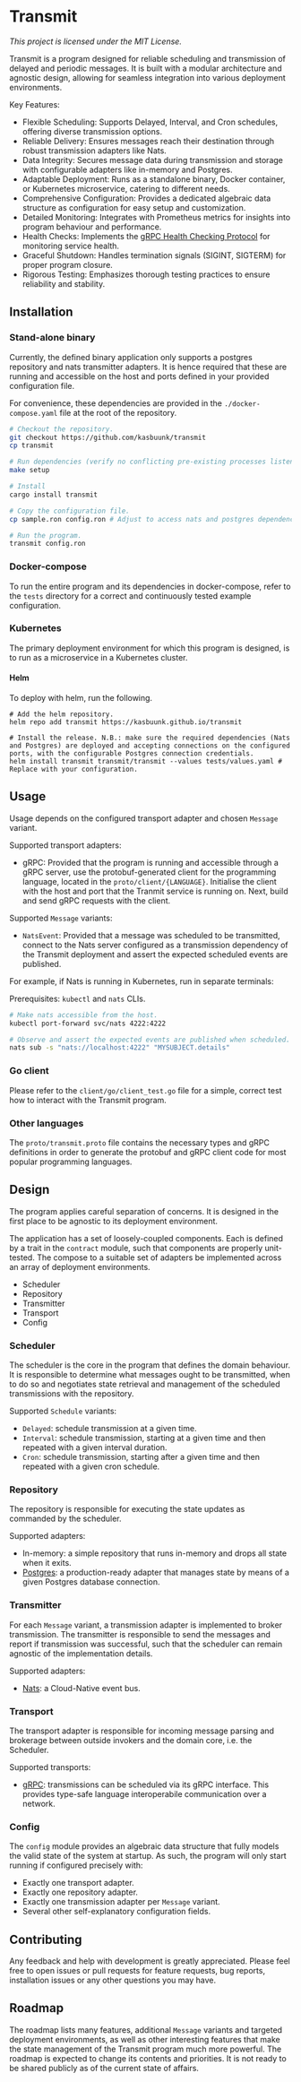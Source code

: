 # Transmit

_This project is licensed under the MIT License._

Transmit is a program designed for reliable scheduling and transmission of delayed and periodic messages. It is built with a modular architecture and agnostic design, allowing for seamless integration into various deployment environments.

Key Features:

- Flexible Scheduling: Supports Delayed, Interval, and Cron schedules, offering diverse transmission options.
- Reliable Delivery: Ensures messages reach their destination through robust transmission adapters like Nats.
- Data Integrity: Secures message data during transmission and storage with configurable adapters like in-memory and Postgres.
- Adaptable Deployment: Runs as a standalone binary, Docker container, or Kubernetes microservice, catering to different needs.
- Comprehensive Configuration: Provides a dedicated algebraic data structure as configuration for easy setup and customization.
- Detailed Monitoring: Integrates with Prometheus metrics for insights into program behaviour and performance.
- Health Checks: Implements the [gRPC Health Checking Protocol](https://github.com/grpc/grpc/blob/master/doc/health-checking.md) for monitoring service health.
- Graceful Shutdown: Handles termination signals (SIGINT, SIGTERM) for proper program closure.
- Rigorous Testing: Emphasizes thorough testing practices to ensure reliability and stability.

## Installation

### Stand-alone binary

Currently, the defined binary application only supports a postgres repository and nats transmitter adapters. It is hence required that these are running and accessible on the host and ports defined in your provided configuration file.

For convenience, these dependencies are provided in the `./docker-compose.yaml` file at the root of the repository.

```sh
# Checkout the repository.
git checkout https://github.com/kasbuunk/transmit
cp transmit

# Run dependencies (verify no conflicting pre-existing processes listen on these ports).
make setup

# Install
cargo install transmit

# Copy the configuration file.
cp sample.ron config.ron # Adjust to access nats and postgres dependencies.

# Run the program.
transmit config.ron
```

### Docker-compose

To run the entire program and its dependencies in docker-compose, refer to the `tests` directory for a correct and continuously tested example configuration.

### Kubernetes

The primary deployment environment for which this program is designed, is to run as a microservice in a Kubernetes cluster.

#### Helm

To deploy with helm, run the following.

```
# Add the helm repository.
helm repo add transmit https://kasbuunk.github.io/transmit

# Install the release. N.B.: make sure the required dependencies (Nats and Postgres) are deployed and accepting connections on the configured ports, with the configurable Postgres connection credentials.
helm install transmit transmit/transmit --values tests/values.yaml # Replace with your configuration.
```

## Usage

Usage depends on the configured transport adapter and chosen `Message` variant. 

Supported transport adapters:

- gRPC: Provided that the program is running and accessible through a gRPC server, use the protobuf-generated client for the programming language, located in the `proto/client/{LANGUAGE}`. Initialise the client with the host and port that the Tranmit service is running on. Next, build and send gRPC requests with the client.

Supported `Message` variants:

- `NatsEvent`: Provided that a message was scheduled to be transmitted, connect to the Nats server configured as a transmission dependency of the Transmit deployment and assert the expected scheduled events are published.

For example, if Nats is running in Kubernetes, run in separate terminals:

Prerequisites: `kubectl` and `nats` CLIs.

```sh
# Make nats accessible from the host.
kubectl port-forward svc/nats 4222:4222
```

```sh
# Observe and assert the expected events are published when scheduled.
nats sub -s "nats://localhost:4222" "MYSUBJECT.details"
```

### Go client

Please refer to the `client/go/client_test.go` file for a simple, correct test how to interact with the Transmit program.

### Other languages

The `proto/transmit.proto` file contains the necessary types and gRPC definitions in order to generate the protobuf and gRPC client code for most popular programming languages.

## Design

The program applies careful separation of concerns. It is designed in the first place to be agnostic to its deployment environment.

The application has a set of loosely-coupled components. Each is defined by a trait in the `contract` module, such that components are properly unit-tested. The compose to a suitable set of adapters be implemented across an array of deployment environments.

- Scheduler
- Repository
- Transmitter
- Transport
- Config

### Scheduler

The scheduler is the core in the program that defines the domain behaviour. It is responsible to determine what messages ought to be transmitted, when to do so and negotiates state retrieval and management of the scheduled transmissions with the repository.

Supported `Schedule` variants:

- `Delayed`: schedule transmission at a given time.
- `Interval`: schedule transmission, starting at a given time and then repeated with a given interval duration.
- `Cron`: schedule transmission, starting after a given time and then repeated with a given cron schedule.

### Repository

The repository is responsible for executing the state updates as commanded by the scheduler.

Supported adapters:

- In-memory: a simple repository that runs in-memory and drops all state when it exits.
- [Postgres](https://www.postgresql.org): a production-ready adapter that manages state by means of a given Postgres database connection.

### Transmitter

For each `Message` variant, a transmission adapter is implemented to broker transmission. The transmitter is responsible to send the messages and report if transmission was successful, such that the scheduler can remain agnostic of the implementation details. 

Supported adapters:

- [Nats](https://nats.io): a Cloud-Native event bus.

### Transport

The transport adapter is responsible for incoming message parsing and brokerage between outside invokers and the domain core, i.e. the Scheduler.

Supported transports:

- [gRPC](https://grpc.io): transmissions can be scheduled via its gRPC interface. This provides type-safe language interoperabile communication over a network.

### Config

The `config` module provides an algebraic data structure that fully models the valid state of the system at startup. As such, the program will only start running if configured precisely with:

- Exactly one transport adapter.
- Exactly one repository adapter.
- Exactly one transmission adapter per `Message` variant.
- Several other self-explanatory configuration fields.

## Contributing

Any feedback and help with development is greatly appreciated. Please feel free to open issues or pull requests for feature requests, bug reports, installation issues or any other questions you may have.

## Roadmap

The roadmap lists many features, additional `Message` variants and targeted deployment environments, as well as other interesting features that make the state management of the Transmit program much more powerful. The roadmap is expected to change its contents and priorities. It is not ready to be shared publicly as of the current state of affairs.
